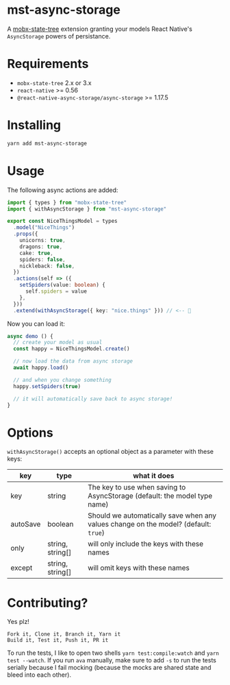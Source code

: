 # mst-async-storage

A [mobx-state-tree](https://github.com/mobxjs/mobx-state-tree) extension granting your models React Native's `AsyncStorage` powers of persistance.

# Requirements

- `mobx-state-tree` 2.x or 3.x
- `react-native` >= 0.56
- `@react-native-async-storage/async-storage` >= 1.17.5

# Installing

```sh
yarn add mst-async-storage
```

# Usage

The following async actions are added:

```ts
import { types } from "mobx-state-tree"
import { withAsyncStorage } from "mst-async-storage"

export const NiceThingsModel = types
  .model("NiceThings")
  .props({
    unicorns: true,
    dragons: true,
    cake: true,
    spiders: false,
    nickleback: false,
  })
  .actions(self => ({
    setSpiders(value: boolean) {
      self.spiders = value
    },
  }))
  .extend(withAsyncStorage({ key: "nice.things" })) // <-- 🎉
```

Now you can load it:

```js
async demo () {
  // create your model as usual
  const happy = NiceThingsModel.create()

  // now load the data from async storage
  await happy.load()

  // and when you change something
  happy.setSpiders(true)

  // it will automatically save back to async storage!
}
```

# Options

`withAsyncStorage()` accepts an optional object as a parameter with these keys:

| key      | type             | what it does                                                                        |
| -------- | ---------------- | ----------------------------------------------------------------------------------- |
| key      | string           | The key to use when saving to AsyncStorage (default: the model type name)           |
| autoSave | boolean          | Should we automatically save when any values change on the model? (default: `true`) |
| only     | string, string[] | will only include the keys with these names                                         |
| except   | string, string[] | will omit keys with these names                                                     |

# Contributing?

Yes plz!

```
Fork it, Clone it, Branch it, Yarn it
Build it, Test it, Push it, PR it
```

To run the tests, I like to open two shells `yarn test:compile:watch` and `yarn test --watch`. If you run `ava` manually, make sure to add `-s` to run the tests serially because I fail mocking (because the mocks are shared state and bleed into each other).
